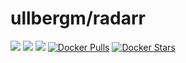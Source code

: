 # ullbergm/radarr
[![](https://images.microbadger.com/badges/image/ullbergm/sonarr.svg)](https://microbadger.com/images/ullbergm/sonarr)
[![](https://images.microbadger.com/badges/version/ullbergm/sonarr.svg)](https://microbadger.com/images/ullbergm/sonarr)
[![](https://images.microbadger.com/badges/commit/ullbergm/sonarr.svg)](https://microbadger.com/images/ullbergm/sonarr)
[![Docker Pulls](https://img.shields.io/docker/pulls/ullbergm/sonarr.svg)]()
[![Docker Stars](https://img.shields.io/docker/stars/ullbergm/sonarr.svg)]()
